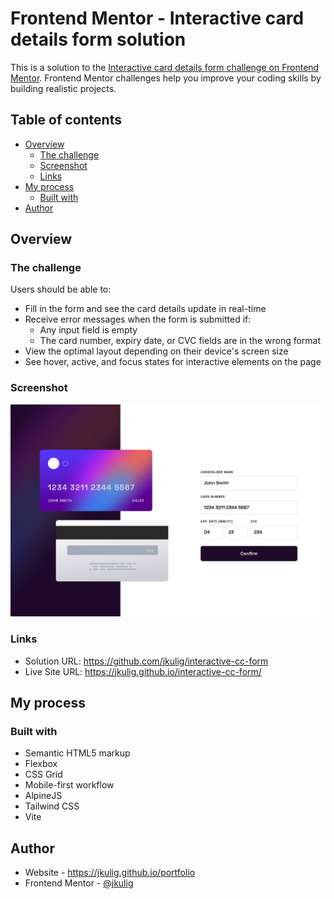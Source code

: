 # Frontend Mentor - Interactive card details form solution

This is a solution to the [Interactive card details form challenge on Frontend Mentor](https://www.frontendmentor.io/challenges/interactive-card-details-form-XpS8cKZDWw). Frontend Mentor challenges help you improve your coding skills by building realistic projects. 

## Table of contents

- [Overview](#overview)
  - [The challenge](#the-challenge)
  - [Screenshot](#screenshot)
  - [Links](#links)
- [My process](#my-process)
  - [Built with](#built-with)
- [Author](#author)



## Overview

### The challenge

Users should be able to:

- Fill in the form and see the card details update in real-time
- Receive error messages when the form is submitted if:
  - Any input field is empty
  - The card number, expiry date, or CVC fields are in the wrong format
- View the optimal layout depending on their device's screen size
- See hover, active, and focus states for interactive elements on the page

### Screenshot

![](./screenshot.jpg)

### Links

- Solution URL: https://github.com/jkulig/interactive-cc-form
- Live Site URL: https://jkulig.github.io/interactive-cc-form/

## My process

### Built with

- Semantic HTML5 markup
- Flexbox
- CSS Grid
- Mobile-first workflow
- AlpineJS
- Tailwind CSS
- Vite


## Author

- Website - https://jkulig.github.io/portfolio
- Frontend Mentor - [@jkulig](https://www.frontendmentor.io/profile/jkulig)


